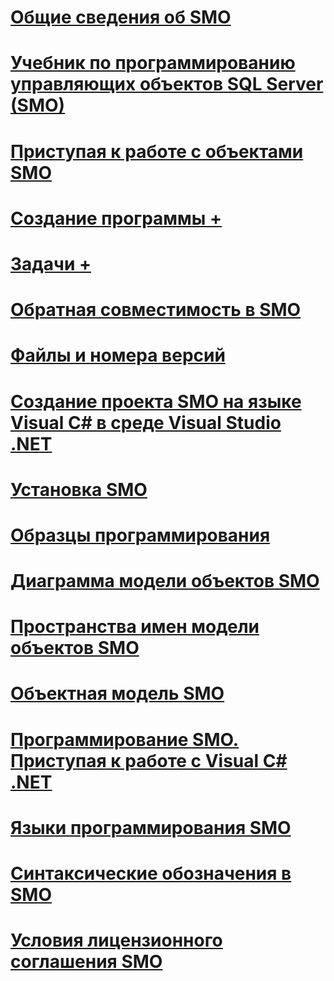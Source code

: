 # [Общие сведения об SMO](overview-smo.md)
# [Учебник по программированию управляющих объектов SQL Server (SMO)](sql-server-management-objects-smo-programming-guide.md)
# [Приступая к работе с объектами SMO](getting-started-in-smo.md)
# [Создание программы +](../../relational-databases/server-management-objects-smo/create-program/calling-methods.md)
# [Задачи +](../../relational-databases/server-management-objects-smo/tasks/backing-up-and-restoring-databases-and-transaction-logs.md)

# [Обратная совместимость в SMO](backward-compatibility-in-smo.md)
# [Файлы и номера версий](files-and-version-numbers.md)
# [Создание проекта SMO на языке Visual C# в среде Visual Studio .NET](how-to-create-a-visual-csharp-smo-project-in-visual-studio-net.md)
# [Установка SMO](installing-smo.md)
# [Образцы программирования](link-to-programming-samples.md)
# [Диаграмма модели объектов SMO](smo-object-model-diagram.md)
# [Пространства имен модели объектов SMO](smo-object-model-namespaces.md)
# [Объектная модель SMO](smo-object-model.md)
# [Программирование SMO. Приступая к работе с Visual C# .NET](smo-programming-getting-started-in-visual-csharp-net.md)
# [Языки программирования SMO](smo-programming-languages.md)
# [Синтаксические обозначения в SMO](smo-syntax-conventions.md)
# [Условия лицензионного соглашения SMO](smo-license-terms.md)
